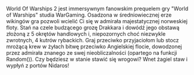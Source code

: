 World Of Warships 2 jest immersywnym fanowskim prequelem gry "World of Warships" studia WarGaming. Osadzona w średniowiecznej erze wikingów gra pozwoli wcielić Ci się w admirała majestatycznej norweskiej floty. Stań na czele budzącego grozę Drakkara i dowódź jego obstawą złożoną z 5 okrętów handlowych i, niepozornych choć niezwykle zwrotnych, 4 kutrów rybackich. Graj przeciwko przyjaciołom lub stocz mrożącą krew w żyłach bitwę przeciwko Angielskiej flocie, dowodzonej przez admirała znanego ze swej nieobliczalności (opartego na funkcji Random()). Czy będziesz w stanie stawić się wrogowi? Wnet żagiel staw i wypłyń z portów Nidaros!
